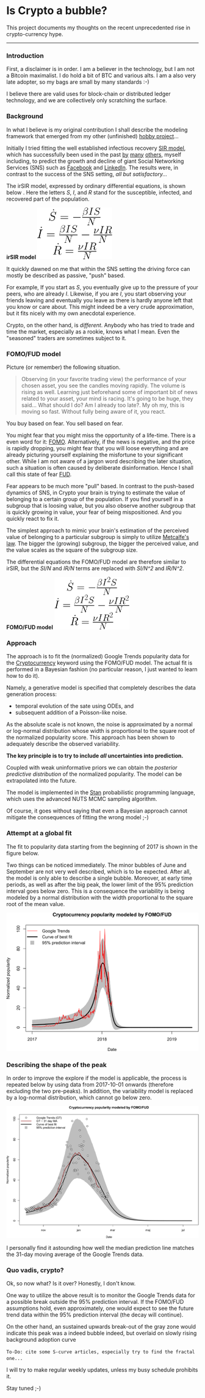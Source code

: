 # Is Crypto a bubble?

This project documents my thoughts on the recent unprecedented rise in crypto-currency hype.

------

### Introduction

First, a disclaimer is in order. I am a believer in the technology, but I am not a Bitcoin maximalist. I do hold a bit of BTC and various alts. I am a also very late adopter, so my bags are small by many standards :-)

I believe there are valid uses for block-chain or distributed ledger technology, and we are collectively only scratching the surface.

### Background

In what I believe is my original contribution I shall describe the modeling framework that emerged from my other (unfinished) [hobby project](https://github.com/hmatejx/slashdot-ai-hype)...

Initially I tried fitting the well established infectious recovery [SIR model](https://en.wikipedia.org/wiki/Compartmental_models_in_epidemiology#Bio-mathematical_deterministic_treatment_of_the_SIR_model), which has successfully been used in the past [by](https://arxiv.org/abs/1401.4208) [many](http://i-scover.ieice.org/proceedings/apsitt/2015/pdf/RS-3-2.pdf) [others](https://arxiv.org/abs/1608.07870), myself including, to predict the growth and decline of giant Social Networking Services (SNS) such as [Facebook](https://raw.githubusercontent.com/hmatejx/slashdot-ai-hype/master/img/Facebook_irSIR_fit.png) and [LinkedIn](https://raw.githubusercontent.com/hmatejx/slashdot-ai-hype/master/img/LinkedIn_irSIR_fit.png). The results were, in contrast to the success of the SNS setting, *all but satisfactory...*

The irSIR model, expressed by ordinary differential equations, is shown below . Here the letters *S*, *I*, and *R* stand for the susceptible, infected, and recovered part of the population.

**irSIR model**                                                  <img src="img/irSIR_model.png" alt="irSIR equations]" width="196">

It quickly dawned on me that within the SNS setting the driving force can mostly be described as passive, "push" based. 

For example, If you start as *S*, you eventually give up to the pressure of your peers, who are already *I*. Likewise, if you are *I*, you start observing your friends leaving  and eventually you leave as there is hardly anyone left that you know or care about. This might indeed be a very crude approximation, but it fits nicely with my own anecdotal experience.

Crypto, on the other hand, is *different*. Anybody who has tried to trade and time the market, especially as a rookie, knows what I mean. Even the "seasoned" traders are sometimes subject to it. 

### FOMO/FUD model

Picture (or remember) the following situation. 

> Observing (in your favorite trading view) the performance of your chosen asset, you see the candles moving rapidly. The volume is rising as well. Learning just beforehand some of important bit of news related to your asset, your mind is racing. It's going to be huge, they said... What should I do? Am I already too late?. My oh my, this is moving so fast. Without fully being aware of it, you react.

You buy based on fear. You sell based on fear. 

You might fear that you might miss the opportunity of a life-time.  There is a even word for it: [FOMO](https://en.wikipedia.org/wiki/Fear_of_missing_out).  Alternatively, if the news is negative, and the price is rapidly dropping, you might fear that you will loose everything and are already picturing yourself explaining the misfortune to your significant other. While I am not aware of a jargon word describing the later situation, such a situation is often caused by deliberate disinformation. Hence I shall call this state of fear [FUD](https://en.wikipedia.org/wiki/Fear,_uncertainty_and_doubt).

Fear appears to be much more "pull" based.  In contrast to the push-based dynamics of SNS, in Crypto your brain is trying to estimate the value of belonging to a certain group of the population. If you find yourself in a subgroup that is loosing value, but you also observe another subgroup that is quickly growing in value, your fear of being mispositioned. And you quickly react to fix it.

The simplest approach to mimic your brain's estimation of the perceived value of belonging to a particular subgroup is simply to utilize [Metcalfe's law](https://en.wikipedia.org/wiki/Metcalfe%27s_law). The bigger the (growing) subgroup, the bigger the perceived value, and the value scales as the square of the subgroup size.

The differential equations the FOMO/FUD model are therefore similar to irSIR, but the *SI/N* and *IR/N* terms are replaced with *SI/N^2* and *IR/N^2*. 

**FOMO/FUD model**                                   <img src="img/FOMO_FUD_model.png" alt="irSIR equations]" width="196">

### Approach

The approach is to fit the (normalized) Google Trends popularity data for the [Cryptocurrency](https://trends.google.com/trends/explore?q=Cryptocurrency) keyword using the FOMO/FUD model. The actual fit is performed in a Bayesian fashion (no particular reason, I just wanted to learn how to do it). 

Namely, a generative model is specified that completely describes the data generation process: 

- temporal evolution of the sate using ODEs, and 
- subsequent addition of a Poisson-like noise.

As the absolute scale is not known, the noise is approximated by a normal or log-normal distribution whose width is proportional to the square root of the normalized popularity score. This approach has been shown to adequately describe the observed variability. 

**The key principle is to try to include _all_ uncertainties into prediction.**

Coupled with weak uninformative priors we can obtain the _posterior predictive distribution_ of the normalized popularity. The model can be extrapolated into the future. 

The model is implemented in the [Stan](http://mc-stan.org/) probabilistic programming language, which uses the advanced NUTS MCMC sampling algorithm.

Of course, it goes without saying that even a Bayesian approach cannot mitigate the consequences of fitting the wrong model ;-)

### Attempt at a global fit

The fit to popularity data starting from the beginning of 2017 is shown in the figure below. 

Two things can be noticed immediately. The minor bubbles of June and September are not very well described, which is to be expected. After all, the model is only able to describe a single bubble. Moreover, at early time periods, as well as after the big peak, the lower limit of the 95% prediction interval goes below zero. This is a consequence the variability is being modeled by a normal distribution with the width proportional to the square root of the mean value.



![Cryptocurrency fit_all](img/Cryptocurrency_FOMO-FUD_fit%28update%29.png)



### Describing the shape of the peak

In order to improve the explore if the model is applicable, the process is repeated below by using data from 2017-10-01 onwards (therefore excluding the two pre-peaks). In addition, the variability model is replaced by a log-normal distribution, which cannot go below zero. 



![Cryptocurrency fit_peak](img/Cryptocurrency_FOMO-FUD_%28jan%20peak%29.png)

I personally find it astounding how well the median prediction line matches the 31-day moving average of the Google Trends data.

### Quo vadis, crypto?

Ok, so now what? Is it over? Honestly, I don't know.

One way to utilize the above result is to monitor the Google Trends data for a possible break outside the 95% prediction interval. If the FOMO/FUD assumptions hold, even approximately, one would expect to see the future trend data within the 95% prediction interval (the decay will continue).

On the other hand, an sustained upwards break-out of the gray zone would indicate this peak was a indeed bubble indeed, but overlaid on slowly rising background adoption curve 

```To-Do: cite some S-curve articles, especially try to find the fractal one...```

I will try to make regular weekly updates, unless my busy schedule prohibits it.

Stay tuned ;-)